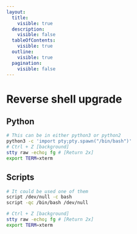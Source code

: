 ```yaml
---
layout:
  title:
    visible: true
  description:
    visible: false
  tableOfContents:
    visible: true
  outline:
    visible: true
  pagination:
    visible: false
---
```


# Reverse shell upgrade

## Python

```bash
# This can be in either python3 or python2
python3 -c 'import pty;pty.spawn("/bin/bash")'
# Ctrl + Z [background]
stty raw -echo; fg # [Return 2x]
export TERM=xterm
```

## Scripts

```bash
# It could be used one of them
script /dev/null -c bash
script -qc /bin/bash /dev/null

# Ctrl + Z [background]
stty raw -echo; fg # [Return 2x]
export TERM=xterm
```
